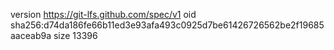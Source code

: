 version https://git-lfs.github.com/spec/v1
oid sha256:d74da186fe66b11ed3e93afa493c0925d7be61426726562be2f19685aaceab9a
size 13396

